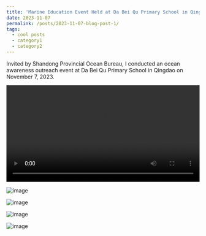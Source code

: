```yaml
---
title: 'Marine Education Event Held at Da Bei Qu Primary School in Qingdao City'
date: 2023-11-07
permalink: /posts/2023-11-07-blog-post-1/
tags:
  - cool posts
  - category1
  - category2
---
```


Invited by Shandong Provincial Ocean Bureau, I conducted an ocean awareness outreach event at Da Bei Qu Primary School in Qingdao on November 7, 2023.


 <video src='/assets/Qingdao.mp4' controls="controls" width="100%"></video>

![image](https://github.com/Chaoqizhu/Chaoqizhu.github.io/assets/58731405/58462148-e867-4b03-a722-8a68bfe5c3d9)

![image](https://github.com/Chaoqizhu/Chaoqizhu.github.io/assets/58731405/61ee3cdf-eb25-4bf5-82ea-ae8914a994d5)

![image](https://github.com/Chaoqizhu/Chaoqizhu.github.io/assets/58731405/c4e8dcd0-730f-4a8d-862b-419157724620)

![image](https://github.com/Chaoqizhu/Chaoqizhu.github.io/assets/58731405/bd0caba0-9e44-48c6-906c-95292b575354)
